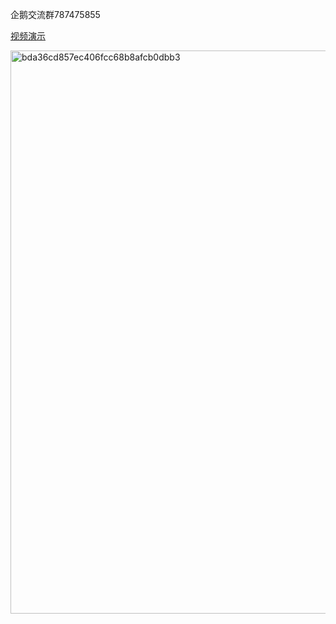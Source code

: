 企鹅交流群787475855

[视频演示](https://www.bilibili.com/video/BV1YW8dzuEwL "悬停显示")


<img width="1458" height="901" alt="bda36cd857ec406fcc68b8afcb0dbb3" src="https://github.com/user-attachments/assets/801dcbf9-7316-47f3-a051-6d2e194c4a03" />


